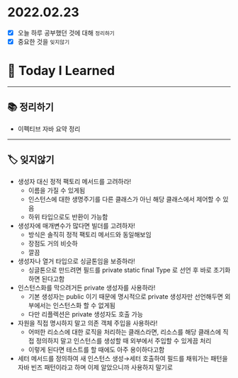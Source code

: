# 2022.02.23

- [x]  오늘 하루 공부했던 것에 대해 `정리하기`
- [x]  중요한 것을 `잊지않기`

# 🚩 Today I Learned

---

## 📚 정리하기

- 이펙티브 자바 요약 정리

---

## 🏷 잊지않기

- 생성자 대신 정적 팩토리 메서드를 고려하라!
    - 이름을 가질 수 있게됨
    - 인스턴스에 대한 생명주기를 다른 클래스가 아닌 해당 클래스에서 제어할 수 있음
    - 하위 타입으로도 반환이 가능함
- 생성자에 매개변수가 많다면 빌더를 고려하자!
    - 방식은 솔직히 정적 팩토리 메서드와 동일해보임
    - 장점도 거의 비슷하
    - 깔끔
- 생성자나 열거 타입으로 싱글톤임을 보증하라!
    - 싱글톤으로 만드려면 필드를 private static final Type 로 선언 후 바로 초기화 하면 된다고함
- 인스턴스화를 막으려거든 private 생성자를 사용하라!
    - 기본 생성자는 public 이기 때문에 명시적으로 private 생성자만 선언해두면 외부에서는 인스턴스화 할 수 없게됨
    - 다만 리플렉션은 private 생성자도 호출 가능
- 자원을 직접 명시하지 말고 의존 객체 주입을 사용하라!
    - 어떠한 리소스에 대한 로직을 처리하는 클래스라면, 리소스를 해당 클래스에 직접 정의하지 말고 인스턴스를 생성할 때 외부에서 주입할 수 있게끔 처리
    - 이렇게 된다면 테스트를 할 때에도 아주 용이하다고함
- 세터 메서드를 정의하여 새 인스턴스 생성→세터 호출하여 필드를 채워가는 패턴을 자바 빈즈 패턴이라고 하며 이제 알았으니까 사용하지 말기로